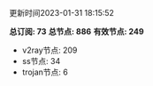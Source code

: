 更新时间2023-01-31 18:15:52

**总订阅: 73**
**总节点: 886**
**有效节点: 249**
- v2ray节点: 209
- ss节点: 34
- trojan节点: 6
